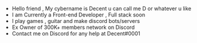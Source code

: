 - Hello friend , My cybername is Decent u can call me D or whatever u like 
- I am Currently a Front-end Developer , Full stack soon
- I play games , guitar and make discord bots/servers
- Ex Owner of 300K+ members network on Discord
- Contact me on Discord for any help at Decent#0001
